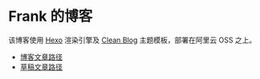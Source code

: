 # Frank 的博客

该博客使用 [Hexo](https://hexo.io/) 渲染引擎及 [Clean Blog](https://github.com/klugjo/hexo-theme-clean-blog) 主题模板，部署在阿里云 OSS 之上。

- [博客文章路径](source/_posts/)
- [草稿文章路径](source/_drafts/)
